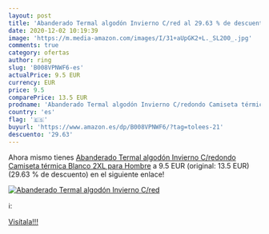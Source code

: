```yaml
---
layout: post
title: 'Abanderado Termal algodón Invierno C/red al 29.63 % de descuento'
date: 2020-12-02 10:19:39
image: 'https://m.media-amazon.com/images/I/31+aUpGK2+L._SL200_.jpg'
comments: true
category: ofertas
author: ring
slug: 'B008VPNWF6-es'
actualPrice: 9.5 EUR
currency: EUR
price: 9.5
comparePrice: 13.5 EUR
prodname: 'Abanderado Termal algodón Invierno C/redondo Camiseta térmica  Blanco  2XL para Hombre'
country: 'es'
flag: '🇪🇸'
buyurl: 'https://www.amazon.es/dp/B008VPNWF6/?tag=tolees-21'
descuento: '29.63'
---
```


Ahora mismo tienes [Abanderado Termal algodón Invierno C/redondo Camiseta térmica  Blanco  2XL para Hombre](https://www.amazon.es/dp/B008VPNWF6/?tag=tolees-21) a 9.5 EUR (original: 13.5 EUR) (29.63 %  de descuento) en el siguiente enlace!

[![Abanderado Termal algodón Invierno C/red](https://m.media-amazon.com/images/I/31+aUpGK2+L._SL200_.jpg)](https://www.amazon.es/dp/B008VPNWF6/?tag=tolees-21)

ℹ️:


[Visítala!!!](https://www.amazon.es/dp/B008VPNWF6/?tag=tolees-21)
